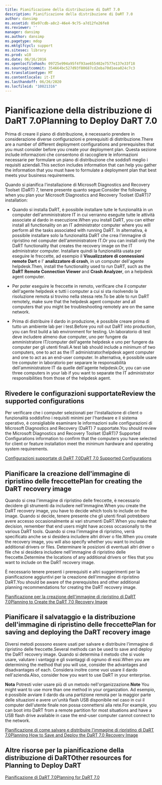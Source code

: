 ```yaml
---
title: Pianificazione della distribuzione di DaRT 7.0
description: Pianificazione della distribuzione di DaRT 7.0
author: dansimp
ms.assetid: 05e97cdb-a8c2-46e4-9c75-a7d12fe26fe8
ms.reviewer: ''
manager: dansimp
ms.author: dansimp
ms.pagetype: mdop
ms.mktglfcycl: support
ms.sitesec: library
ms.prod: w10
ms.date: 06/16/2016
ms.openlocfilehash: 09725e994a95f4f93ae655402e7577e137e33f18
ms.sourcegitcommit: 354664bc527d93f80687cd2eba70d1eea024c7c3
ms.translationtype: MT
ms.contentlocale: it-IT
ms.lasthandoff: 06/26/2020
ms.locfileid: "10821316"
---
```

# <span data-ttu-id="7c1c6-103">Pianificazione della distribuzione di DaRT 7.0</span><span class="sxs-lookup"><span data-stu-id="7c1c6-103">Planning to Deploy DaRT 7.0</span></span>


<span data-ttu-id="7c1c6-104">Prima di creare il piano di distribuzione, è necessario prendere in considerazione diverse configurazioni e prerequisiti di distribuzione.</span><span class="sxs-lookup"><span data-stu-id="7c1c6-104">There are a number of different deployment configurations and prerequisites that you must consider before you create your deployment plan.</span></span> <span data-ttu-id="7c1c6-105">Questa sezione include informazioni che consentono di raccogliere le informazioni necessarie per formulare un piano di distribuzione che soddisfi meglio i requisiti aziendali.</span><span class="sxs-lookup"><span data-stu-id="7c1c6-105">This section includes information that can help you gather the information that you must have to formulate a deployment plan that best meets your business requirements.</span></span>

<span data-ttu-id="7c1c6-106">Quando si pianifica l'installazione di Microsoft Diagnostics and Recovery Toolset (DaRT) 7, tenere presente quanto segue:</span><span class="sxs-lookup"><span data-stu-id="7c1c6-106">Consider the following when you plan your Microsoft Diagnostics and Recovery Toolset (DaRT)7 installation:</span></span>

-   <span data-ttu-id="7c1c6-107">Quando si installa DaRT, è possibile installare tutte le funzionalità in un computer dell'amministratore IT in cui verranno eseguite tutte le attività associate al dardo in esecuzione.</span><span class="sxs-lookup"><span data-stu-id="7c1c6-107">When you install DaRT, you can either install all functionality on an IT administrator computer where you will perform all the tasks associated with running DaRT.</span></span> <span data-ttu-id="7c1c6-108">In alternativa, è possibile installare solo la funzionalità DaRT che crea l'immagine di ripristino nel computer dell'amministratore IT.</span><span class="sxs-lookup"><span data-stu-id="7c1c6-108">Or you can install only the DaRT functionality that creates the recovery image on the IT administrator computer.</span></span> <span data-ttu-id="7c1c6-109">Installare quindi la funzionalità usata per eseguire le freccette, ad esempio il **Visualizzatore di connessioni remote Dart** e l' **analizzatore di crash**, in un computer dell'agente helpdesk.</span><span class="sxs-lookup"><span data-stu-id="7c1c6-109">Then, install the functionality used to run DaRT, such as the **DaRT Remote Connection Viewer** and **Crash Analyzer**, on a helpdesk agent computer.</span></span>

-   <span data-ttu-id="7c1c6-110">Per poter eseguire le freccette in remoto, verificare che il computer dell'agente helpdesk e tutti i computer a cui si sta risolvendo la risoluzione remota si trovino nella stessa rete.</span><span class="sxs-lookup"><span data-stu-id="7c1c6-110">To be able to run DaRT remotely, make sure that the helpdesk agent computer and all computers that you might be troubleshooting remotely are on the same network.</span></span>

-   <span data-ttu-id="7c1c6-111">Prima di distribuire il dardo in produzione, è possibile creare prima di tutto un ambiente lab per i test.</span><span class="sxs-lookup"><span data-stu-id="7c1c6-111">Before you roll out DaRT into production, you can first build a lab environment for testing.</span></span> <span data-ttu-id="7c1c6-112">Un laboratorio di test deve includere almeno due computer, uno per fungere da amministratore IT/computer dell'agente helpdesk e uno per fungere da computer per gli utenti finali.</span><span class="sxs-lookup"><span data-stu-id="7c1c6-112">A test lab should include a minimum of two computers, one to act as the IT administrator/helpdesk agent computer and one to act as an end-user computer.</span></span> <span data-ttu-id="7c1c6-113">In alternativa, è possibile usare tre computer in laboratorio per separare le responsabilità dell'amministratore IT da quelle dell'agente helpdesk.</span><span class="sxs-lookup"><span data-stu-id="7c1c6-113">Or, you can use three computers in your lab if you want to separate the IT administrator responsibilities from those of the helpdesk agent.</span></span>

## <span data-ttu-id="7c1c6-114">Rivedere le configurazioni supportate</span><span class="sxs-lookup"><span data-stu-id="7c1c6-114">Review the supported configurations</span></span>


<span data-ttu-id="7c1c6-115">Per verificare che i computer selezionati per l'installazione di client o funzionalità soddisfino i requisiti minimi per l'hardware e il sistema operativo, è consigliabile esaminare le informazioni sulle configurazioni di Microsoft Diagnostics and Recovery (DaRT) 7 supportate.</span><span class="sxs-lookup"><span data-stu-id="7c1c6-115">You should review the Microsoft Diagnostics and Recovery Toolset (DaRT)7 Supported Configurations information to confirm that the computers you have selected for client or feature installation meet the minimum hardware and operating system requirements.</span></span>

[<span data-ttu-id="7c1c6-116">Configurazioni supportate di DaRT 7.0</span><span class="sxs-lookup"><span data-stu-id="7c1c6-116">DaRT 7.0 Supported Configurations</span></span>](dart-70-supported-configurations-dart-7.md)

## <span data-ttu-id="7c1c6-117">Pianificare la creazione dell'immagine di ripristino delle freccette</span><span class="sxs-lookup"><span data-stu-id="7c1c6-117">Plan for creating the DaRT recovery image</span></span>


<span data-ttu-id="7c1c6-118">Quando si crea l'immagine di ripristino delle freccette, è necessario decidere gli strumenti da includere nell'immagine.</span><span class="sxs-lookup"><span data-stu-id="7c1c6-118">When you create the DaRT recovery image, you have to decide which tools to include on the image.</span></span> <span data-ttu-id="7c1c6-119">Quando si decide, tenere presente che gli utenti finali potrebbero avere accesso occasionalmente ai vari strumenti DaRT.</span><span class="sxs-lookup"><span data-stu-id="7c1c6-119">When you make that decision, remember that end users might have access occasionally to the various DaRT tools.</span></span> <span data-ttu-id="7c1c6-120">Quando si crea l'immagine di ripristino, verrà specificato anche se si desidera includere altri driver o file.</span><span class="sxs-lookup"><span data-stu-id="7c1c6-120">When you create the recovery image, you will also specify whether you want to include additional drivers or files.</span></span> <span data-ttu-id="7c1c6-121">Determinare le posizioni di eventuali altri driver o file che si desidera includere nell'immagine di ripristino delle freccette.</span><span class="sxs-lookup"><span data-stu-id="7c1c6-121">Determine the locations of any additional drivers or files that you want to include on the DaRT recovery image.</span></span>

<span data-ttu-id="7c1c6-122">È necessario tenere presenti i prerequisiti e altri suggerimenti per la pianificazione aggiuntivi per la creazione dell'immagine di ripristino DaRT.</span><span class="sxs-lookup"><span data-stu-id="7c1c6-122">You should be aware of the prerequisites and other additional planning recommendations for creating the DaRT recovery image.</span></span>

[<span data-ttu-id="7c1c6-123">Pianificazione per la creazione dell'immagine di ripristino di DaRT 7.0</span><span class="sxs-lookup"><span data-stu-id="7c1c6-123">Planning to Create the DaRT 7.0 Recovery Image</span></span>](planning-to-create-the-dart-70-recovery-image.md)

## <span data-ttu-id="7c1c6-124">Pianificare il salvataggio e la distribuzione dell'immagine di ripristino delle freccette</span><span class="sxs-lookup"><span data-stu-id="7c1c6-124">Plan for saving and deploying the DaRT recovery image</span></span>


<span data-ttu-id="7c1c6-125">Diversi metodi possono essere usati per salvare e distribuire l'immagine di ripristino delle freccette.</span><span class="sxs-lookup"><span data-stu-id="7c1c6-125">Several methods can be used to save and deploy the DaRT recovery image.</span></span> <span data-ttu-id="7c1c6-126">Quando si determina il metodo che si vuole usare, valutare i vantaggi e gli svantaggi di ognuno di essi.</span><span class="sxs-lookup"><span data-stu-id="7c1c6-126">When you are determining the method that you will use, consider the advantages and disadvantages of each.</span></span> <span data-ttu-id="7c1c6-127">Considera inoltre come vuoi usare il dardo nell'azienda.</span><span class="sxs-lookup"><span data-stu-id="7c1c6-127">Also, consider how you want to use DaRT in your enterprise.</span></span>

<span data-ttu-id="7c1c6-128">**Nota**  Potresti voler usare più di un metodo nell'organizzazione.</span><span class="sxs-lookup"><span data-stu-id="7c1c6-128">**Note** You might want to use more than one method in your organization.</span></span> <span data-ttu-id="7c1c6-129">Ad esempio, è possibile avviare il dardo da una partizione remota per la maggior parte delle situazioni e avere un'unità flash USB disponibile nel caso in cui il computer dell'utente finale non possa connettersi alla rete.</span><span class="sxs-lookup"><span data-stu-id="7c1c6-129">For example, you can boot into DaRT from a remote partition for most situations and have a USB flash drive available in case the end-user computer cannot connect to the network.</span></span>

 

[<span data-ttu-id="7c1c6-130">Pianificazione di come salvare e distribuire l'immagine di ripristino di DaRT 7.0</span><span class="sxs-lookup"><span data-stu-id="7c1c6-130">Planning How to Save and Deploy the DaRT 7.0 Recovery Image</span></span>](planning-how-to-save-and-deploy-the-dart-70-recovery-image.md)

## <span data-ttu-id="7c1c6-131">Altre risorse per la pianificazione della distribuzione di DaRT</span><span class="sxs-lookup"><span data-stu-id="7c1c6-131">Other resources for Planning to Deploy DaRT</span></span>


[<span data-ttu-id="7c1c6-132">Pianificazione di DaRT 7.0</span><span class="sxs-lookup"><span data-stu-id="7c1c6-132">Planning for DaRT 7.0</span></span>](planning-for-dart-70-new-ia.md)

 

 






